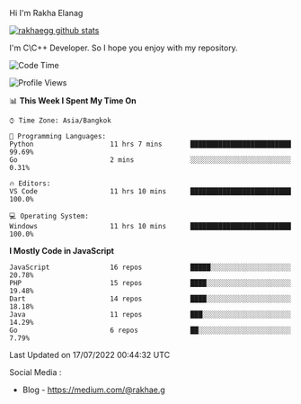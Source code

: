 Hi I'm Rakha Elanag


[![rakhaegg github stats](https://github-readme-stats.vercel.app/api?username=rakhaegg)](https://github.com/rakhaegg/rakhaegg)

I'm C\C++ Developer. So I hope you enjoy with my repository. 



<!--START_SECTION:waka-->
![Code Time](http://img.shields.io/badge/Code%20Time-0%20secs-blue)

![Profile Views](http://img.shields.io/badge/Profile%20Views-0-blue)

📊 **This Week I Spent My Time On** 

```text
⌚︎ Time Zone: Asia/Bangkok

💬 Programming Languages: 
Python                   11 hrs 7 mins       █████████████████████████   99.69% 
Go                       2 mins              ░░░░░░░░░░░░░░░░░░░░░░░░░   0.31%

🔥 Editors: 
VS Code                  11 hrs 10 mins      █████████████████████████   100.0%

💻 Operating System: 
Windows                  11 hrs 10 mins      █████████████████████████   100.0%

```

**I Mostly Code in JavaScript** 

```text
JavaScript               16 repos            █████░░░░░░░░░░░░░░░░░░░░   20.78% 
PHP                      15 repos            ████░░░░░░░░░░░░░░░░░░░░░   19.48% 
Dart                     14 repos            ████░░░░░░░░░░░░░░░░░░░░░   18.18% 
Java                     11 repos            ███░░░░░░░░░░░░░░░░░░░░░░   14.29% 
Go                       6 repos             ██░░░░░░░░░░░░░░░░░░░░░░░   7.79%

```



 Last Updated on 17/07/2022 00:44:32 UTC
<!--END_SECTION:waka-->

Social Media : 
- Blog - https://medium.com/@rakhae.g
